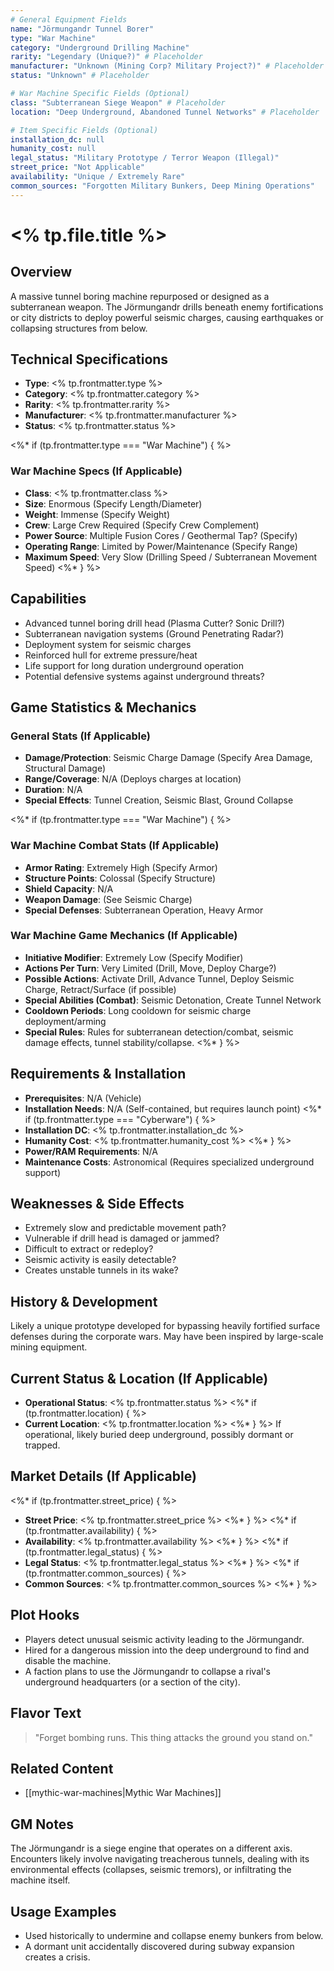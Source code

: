 ```yaml
---
# General Equipment Fields
name: "Jörmungandr Tunnel Borer"
type: "War Machine"
category: "Underground Drilling Machine"
rarity: "Legendary (Unique?)" # Placeholder
manufacturer: "Unknown (Mining Corp? Military Project?)" # Placeholder
status: "Unknown" # Placeholder

# War Machine Specific Fields (Optional)
class: "Subterranean Siege Weapon" # Placeholder
location: "Deep Underground, Abandoned Tunnel Networks" # Placeholder

# Item Specific Fields (Optional)
installation_dc: null
humanity_cost: null
legal_status: "Military Prototype / Terror Weapon (Illegal)"
street_price: "Not Applicable"
availability: "Unique / Extremely Rare"
common_sources: "Forgotten Military Bunkers, Deep Mining Operations"
---
```


# <% tp.file.title %>

## Overview
A massive tunnel boring machine repurposed or designed as a subterranean weapon. The Jörmungandr drills beneath enemy fortifications or city districts to deploy powerful seismic charges, causing earthquakes or collapsing structures from below.

## Technical Specifications
- **Type**: <% tp.frontmatter.type %>
- **Category**: <% tp.frontmatter.category %>
- **Rarity**: <% tp.frontmatter.rarity %>
- **Manufacturer**: <% tp.frontmatter.manufacturer %>
- **Status**: <% tp.frontmatter.status %>

<%* if (tp.frontmatter.type === "War Machine") { %>
### War Machine Specs (If Applicable)
- **Class**: <% tp.frontmatter.class %>
- **Size**: Enormous (Specify Length/Diameter)
- **Weight**: Immense (Specify Weight)
- **Crew**: Large Crew Required (Specify Crew Complement)
- **Power Source**: Multiple Fusion Cores / Geothermal Tap? (Specify)
- **Operating Range**: Limited by Power/Maintenance (Specify Range)
- **Maximum Speed**: Very Slow (Drilling Speed / Subterranean Movement Speed)
<%* } %>

## Capabilities
- Advanced tunnel boring drill head (Plasma Cutter? Sonic Drill?)
- Subterranean navigation systems (Ground Penetrating Radar?)
- Deployment system for seismic charges
- Reinforced hull for extreme pressure/heat
- Life support for long duration underground operation
- Potential defensive systems against underground threats?

## Game Statistics & Mechanics
### General Stats (If Applicable)
- **Damage/Protection**: Seismic Charge Damage (Specify Area Damage, Structural Damage)
- **Range/Coverage**: N/A (Deploys charges at location)
- **Duration**: N/A
- **Special Effects**: Tunnel Creation, Seismic Blast, Ground Collapse

<%* if (tp.frontmatter.type === "War Machine") { %>
### War Machine Combat Stats (If Applicable)
- **Armor Rating**: Extremely High (Specify Armor)
- **Structure Points**: Colossal (Specify Structure)
- **Shield Capacity**: N/A
- **Weapon Damage**: (See Seismic Charge)
- **Special Defenses**: Subterranean Operation, Heavy Armor

### War Machine Game Mechanics (If Applicable)
- **Initiative Modifier**: Extremely Low (Specify Modifier)
- **Actions Per Turn**: Very Limited (Drill, Move, Deploy Charge?)
- **Possible Actions**: Activate Drill, Advance Tunnel, Deploy Seismic Charge, Retract/Surface (if possible)
- **Special Abilities (Combat)**: Seismic Detonation, Create Tunnel Network
- **Cooldown Periods**: Long cooldown for seismic charge deployment/arming
- **Special Rules**: Rules for subterranean detection/combat, seismic damage effects, tunnel stability/collapse.
<%* } %>

## Requirements & Installation
- **Prerequisites**: N/A (Vehicle)
- **Installation Needs**: N/A (Self-contained, but requires launch point)
<%* if (tp.frontmatter.type === "Cyberware") { %>
- **Installation DC**: <% tp.frontmatter.installation_dc %>
- **Humanity Cost**: <% tp.frontmatter.humanity_cost %>
<%* } %>
- **Power/RAM Requirements**: N/A
- **Maintenance Costs**: Astronomical (Requires specialized underground support)

## Weaknesses & Side Effects
- Extremely slow and predictable movement path?
- Vulnerable if drill head is damaged or jammed?
- Difficult to extract or redeploy?
- Seismic activity is easily detectable?
- Creates unstable tunnels in its wake?

## History & Development
Likely a unique prototype developed for bypassing heavily fortified surface defenses during the corporate wars. May have been inspired by large-scale mining equipment.

## Current Status & Location (If Applicable)
- **Operational Status**: <% tp.frontmatter.status %>
<%* if (tp.frontmatter.location) { %>
- **Current Location**: <% tp.frontmatter.location %>
<%* } %>
If operational, likely buried deep underground, possibly dormant or trapped.

## Market Details (If Applicable)
<%* if (tp.frontmatter.street_price) { %>
- **Street Price**: <% tp.frontmatter.street_price %>
<%* } %>
<%* if (tp.frontmatter.availability) { %>
- **Availability**: <% tp.frontmatter.availability %>
<%* } %>
<%* if (tp.frontmatter.legal_status) { %>
- **Legal Status**: <% tp.frontmatter.legal_status %>
<%* } %>
<%* if (tp.frontmatter.common_sources) { %>
- **Common Sources**: <% tp.frontmatter.common_sources %>
<%* } %>

## Plot Hooks
- Players detect unusual seismic activity leading to the Jörmungandr.
- Hired for a dangerous mission into the deep underground to find and disable the machine.
- A faction plans to use the Jörmungandr to collapse a rival's underground headquarters (or a section of the city).

## Flavor Text
> "Forget bombing runs. This thing attacks the ground you stand on."

## Related Content
- [[mythic-war-machines|Mythic War Machines]]

## GM Notes
The Jörmungandr is a siege engine that operates on a different axis. Encounters likely involve navigating treacherous tunnels, dealing with its environmental effects (collapses, seismic tremors), or infiltrating the machine itself.

## Usage Examples
- Used historically to undermine and collapse enemy bunkers from below.
- A dormant unit accidentally discovered during subway expansion creates a crisis.
